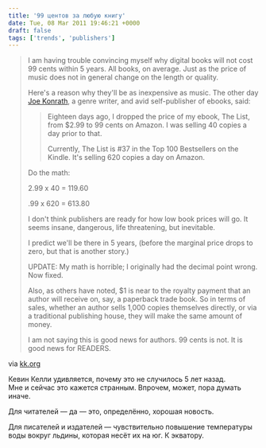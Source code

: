 ```yaml
---
title: '99 центов за любую книгу'
date: Tue, 08 Mar 2011 19:46:21 +0000
draft: false
tags: ['trends', 'publishers']
---
```


> I am having trouble convincing myself why digital books will not cost 99 cents within 5 years. All books, on average. Just as the price of music does not in general change on the length or quality.
> 
> Here's a reason why they'll be as inexpensive as music. The other day [Joe Konrath](http://jakonrath.blogspot.com/), a genre writer, and avid self-publisher of ebooks, said:
> 
> > Eighteen days ago, I dropped the price of my ebook, The List, from $2.99 to 99 cents on Amazon. I was selling 40 copies a day prior to that.
> > 
> > Currently, The List is #37 in the Top 100 Bestsellers on the Kindle. It's selling 620 copies a day on Amazon.
> 
> Do the math:
> 
> 2.99 x 40 = 119.60
> 
> .99 x 620 = 613.80
> 
> I don't think publishers are ready for how low book prices will go. It seems insane, dangerous, life threatening, but inevitable.
> 
> I predict we'll be there in 5 years, (before the marginal price drops to zero, but that is another story.)
> 
> UPDATE: My math is horrible; I originally had the decimal point wrong. Now fixed.
> 
> Also, as others have noted, $1 is near to the royalty payment that an author will receive on, say, a paperback trade book. So in terms of sales, whether an author sells 1,000 copies themselves directly, or via a traditional publishing house, they will make the same amount of money.
> 
> I am not saying this is good news for authors. 99 cents is not. It is good news for READERS.

via [kk.org](http://www.kk.org/thetechnium/archives/2011/03/99_cent_books.php)

Кевин Келли удивляется, почему это не случилось 5 лет назад.  
Мне и сейчас это кажется странным. Впрочем, может, пора думать иначе.

Для читателей — да — это, определённо, хорошая новость.

Для писателей и издателей — чувствительно повышение температуры воды вокруг льдины, которая несёт их на юг. К экватору.